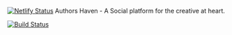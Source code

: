 [![Netlify Status](https://api.netlify.com/api/v1/badges/3e979c81-a866-40ad-8131-3d049da83dd6/deploy-status)](https://app.netlify.com/sites/hermes-ah/deploys)
Authors Haven - A Social platform for the creative at heart.

[![Build Status](https://travis-ci.org/andela/hermes-ah-frontend.svg?branch=develop)](https://travis-ci.org/andela/hermes-ah-frontend)

